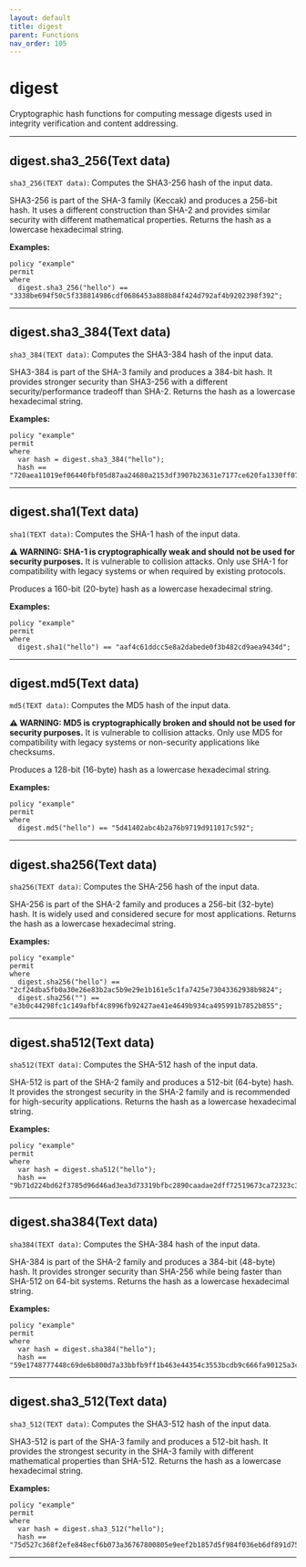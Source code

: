 ```yaml
---
layout: default
title: digest
parent: Functions
nav_order: 105
---
```

# digest

Cryptographic hash functions for computing message digests used in integrity verification and content addressing.



---

## digest.sha3_256(Text data)

```sha3_256(TEXT data)```: Computes the SHA3-256 hash of the input data.

SHA3-256 is part of the SHA-3 family (Keccak) and produces a 256-bit hash.
It uses a different construction than SHA-2 and provides similar security
with different mathematical properties. Returns the hash as a lowercase
hexadecimal string.

**Examples:**
```sapl
policy "example"
permit
where
  digest.sha3_256("hello") == "3338be694f50c5f338814986cdf0686453a888b84f424d792af4b9202398f392";
```


---

## digest.sha3_384(Text data)

```sha3_384(TEXT data)```: Computes the SHA3-384 hash of the input data.

SHA3-384 is part of the SHA-3 family and produces a 384-bit hash. It provides
stronger security than SHA3-256 with a different security/performance tradeoff
than SHA-2. Returns the hash as a lowercase hexadecimal string.

**Examples:**
```sapl
policy "example"
permit
where
  var hash = digest.sha3_384("hello");
  hash == "720aea11019ef06440fbf05d87aa24680a2153df3907b23631e7177ce620fa1330ff07c0fddee54699a4c3ee0ee9d887";
```


---

## digest.sha1(Text data)

```sha1(TEXT data)```: Computes the SHA-1 hash of the input data.

**⚠ WARNING: SHA-1 is cryptographically weak and should not be used for security
purposes.** It is vulnerable to collision attacks. Only use SHA-1 for compatibility
with legacy systems or when required by existing protocols.

Produces a 160-bit (20-byte) hash as a lowercase hexadecimal string.

**Examples:**
```sapl
policy "example"
permit
where
  digest.sha1("hello") == "aaf4c61ddcc5e8a2dabede0f3b482cd9aea9434d";
```


---

## digest.md5(Text data)

```md5(TEXT data)```: Computes the MD5 hash of the input data.

**⚠ WARNING: MD5 is cryptographically broken and should not be used for security
purposes.** It is vulnerable to collision attacks. Only use MD5 for compatibility
with legacy systems or non-security applications like checksums.

Produces a 128-bit (16-byte) hash as a lowercase hexadecimal string.

**Examples:**
```sapl
policy "example"
permit
where
  digest.md5("hello") == "5d41402abc4b2a76b9719d911017c592";
```


---

## digest.sha256(Text data)

```sha256(TEXT data)```: Computes the SHA-256 hash of the input data.

SHA-256 is part of the SHA-2 family and produces a 256-bit (32-byte) hash.
It is widely used and considered secure for most applications. Returns the
hash as a lowercase hexadecimal string.

**Examples:**
```sapl
policy "example"
permit
where
  digest.sha256("hello") == "2cf24dba5fb0a30e26e83b2ac5b9e29e1b161e5c1fa7425e73043362938b9824";
  digest.sha256("") == "e3b0c44298fc1c149afbf4c8996fb92427ae41e4649b934ca495991b7852b855";
```


---

## digest.sha512(Text data)

```sha512(TEXT data)```: Computes the SHA-512 hash of the input data.

SHA-512 is part of the SHA-2 family and produces a 512-bit (64-byte) hash.
It provides the strongest security in the SHA-2 family and is recommended
for high-security applications. Returns the hash as a lowercase hexadecimal string.

**Examples:**
```sapl
policy "example"
permit
where
  var hash = digest.sha512("hello");
  hash == "9b71d224bd62f3785d96d46ad3ea3d73319bfbc2890caadae2dff72519673ca72323c3d99ba5c11d7c7acc6e14b8c5da0c4663475c2e5c3adef46f73bcdec043";
```


---

## digest.sha384(Text data)

```sha384(TEXT data)```: Computes the SHA-384 hash of the input data.

SHA-384 is part of the SHA-2 family and produces a 384-bit (48-byte) hash.
It provides stronger security than SHA-256 while being faster than SHA-512
on 64-bit systems. Returns the hash as a lowercase hexadecimal string.

**Examples:**
```sapl
policy "example"
permit
where
  var hash = digest.sha384("hello");
  hash == "59e1748777448c69de6b800d7a33bbfb9ff1b463e44354c3553bcdb9c666fa90125a3c79f90397bdf5f6a13de828684f";
```


---

## digest.sha3_512(Text data)

```sha3_512(TEXT data)```: Computes the SHA3-512 hash of the input data.

SHA3-512 is part of the SHA-3 family and produces a 512-bit hash. It provides
the strongest security in the SHA-3 family with different mathematical properties
than SHA-512. Returns the hash as a lowercase hexadecimal string.

**Examples:**
```sapl
policy "example"
permit
where
  var hash = digest.sha3_512("hello");
  hash == "75d527c368f2efe848ecf6b073a36767800805e9eef2b1857d5f984f036eb6df891d75f72d9b154518c1cd58835286d1da9a38deba3de98b5a53e5ed78a84976";
```


---

